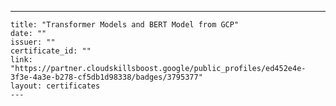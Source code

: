 ---
    title: "Transformer Models and BERT Model from GCP"
    date: ""
    issuer: ""
    certificate_id: ""
    link: "https://partner.cloudskillsboost.google/public_profiles/ed452e4e-3f3e-4a3e-b278-cf5db1d98338/badges/3795377"
    layout: certificates
    ---
    